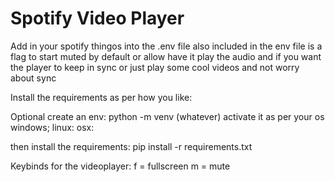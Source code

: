 # Spotify Video Player
Add in your spotify thingos into the .env file
also included in the env file is a flag to start muted by default or allow have it play the audio
and if you want the player to keep in sync or just play some cool videos and not worry about sync 

Install the requirements as per how you like:

Optional create an env:
python -m venv (whatever)
activate it as per your os
windows;
linux:
osx:

then install the requirements:
pip install -r requirements.txt

Keybinds for the videoplayer:
f = fullscreen
m = mute 
